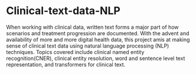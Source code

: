# Clinical-text-data-NLP

When working with clinical data, written text forms a major part of how scenarios and treatment progression are documented. With the advent and availability of more and more digital health data, this project amis at making sense of clinical text data using natural language processing (NLP) techniques.
Topics covered include clinical named entity recognition(CNER), clinical entity resolution, word and sentence level text representation, and transformers for clinical text.
